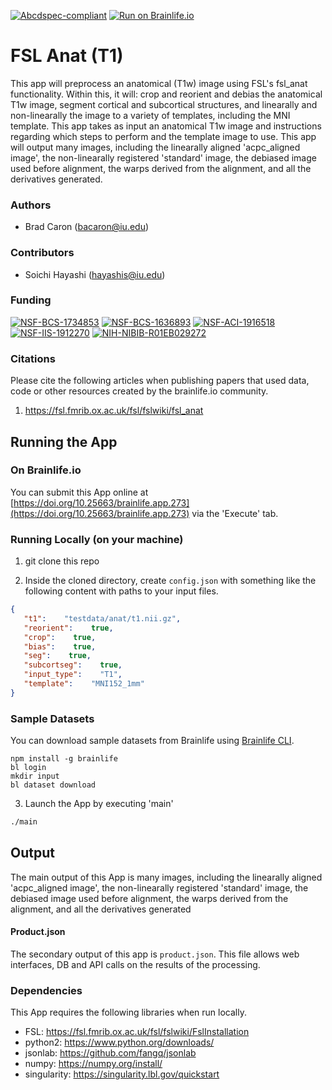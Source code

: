 [![Abcdspec-compliant](https://img.shields.io/badge/ABCD_Spec-v1.1-green.svg)](https://github.com/brain-life/abcd-spec)
[![Run on Brainlife.io](https://img.shields.io/badge/Brainlife-brainlife.app.273-blue.svg)](https://doi.org/10.25663/brainlife.app.273)

# FSL Anat (T1) 

This app will preprocess an anatomical (T1w) image using FSL's fsl_anat functionality. Within this, it will: crop and reorient and debias the anatomical T1w image, segment cortical and subcortical structures, and linearally and non-linearally the image to a variety of templates, including the MNI template.  This app takes as input an anatomical T1w image and instructions regarding which steps to perform and the template image to use. This app will output many images, including the linearally aligned 'acpc_aligned image', the non-linearally registered 'standard' image, the debiased image used before alignment, the warps derived from the alignment, and all the derivatives generated. 

### Authors 

- Brad Caron (bacaron@iu.edu) 

### Contributors 

- Soichi Hayashi (hayashis@iu.edu) 

### Funding 

[![NSF-BCS-1734853](https://img.shields.io/badge/NSF_BCS-1734853-blue.svg)](https://nsf.gov/awardsearch/showAward?AWD_ID=1734853)
[![NSF-BCS-1636893](https://img.shields.io/badge/NSF_BCS-1636893-blue.svg)](https://nsf.gov/awardsearch/showAward?AWD_ID=1636893)
[![NSF-ACI-1916518](https://img.shields.io/badge/NSF_ACI-1916518-blue.svg)](https://nsf.gov/awardsearch/showAward?AWD_ID=1916518)
[![NSF-IIS-1912270](https://img.shields.io/badge/NSF_IIS-1912270-blue.svg)](https://nsf.gov/awardsearch/showAward?AWD_ID=1912270)
[![NIH-NIBIB-R01EB029272](https://img.shields.io/badge/NIH_NIBIB-R01EB029272-green.svg)](https://grantome.com/grant/NIH/R01-EB029272-01)

### Citations 

Please cite the following articles when publishing papers that used data, code or other resources created by the brainlife.io community. 

1. https://fsl.fmrib.ox.ac.uk/fsl/fslwiki/fsl_anat 

## Running the App 

### On Brainlife.io 

You can submit this App online at [https://doi.org/10.25663/brainlife.app.273](https://doi.org/10.25663/brainlife.app.273) via the 'Execute' tab. 

### Running Locally (on your machine) 

1. git clone this repo 

2. Inside the cloned directory, create `config.json` with something like the following content with paths to your input files. 

```json 
{
   "t1":    "testdata/anat/t1.nii.gz",
   "reorient":    true,
   "crop":    true,
   "bias":    true,
   "seg":    true,
   "subcortseg":    true,
   "input_type":    "T1",
   "template":    "MNI152_1mm"
} 
``` 

### Sample Datasets 

You can download sample datasets from Brainlife using [Brainlife CLI](https://github.com/brain-life/cli). 

```
npm install -g brainlife 
bl login 
mkdir input 
bl dataset download 
``` 

3. Launch the App by executing 'main' 

```bash 
./main 
``` 

## Output 

The main output of this App is many images, including the linearally aligned 'acpc_aligned image', the non-linearally registered 'standard' image, the debiased image used before alignment, the warps derived from the alignment, and all the derivatives generated 

#### Product.json 

The secondary output of this app is `product.json`. This file allows web interfaces, DB and API calls on the results of the processing. 

### Dependencies 

This App requires the following libraries when run locally. 

- FSL: https://fsl.fmrib.ox.ac.uk/fsl/fslwiki/FslInstallation
- python2: https://www.python.org/downloads/
- jsonlab: https://github.com/fangq/jsonlab
- numpy: https://numpy.org/install/
- singularity: https://singularity.lbl.gov/quickstart
